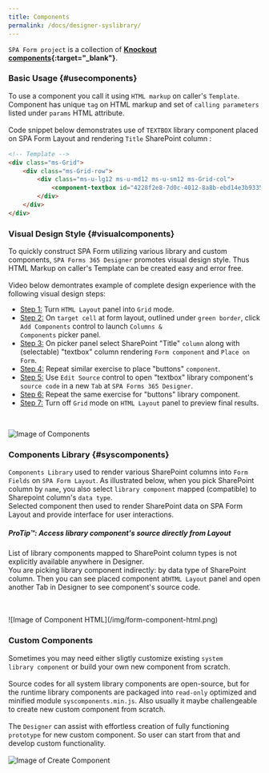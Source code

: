 ```yaml
---
title: Components
permalink: /docs/designer-syslibrary/
---
```

<code>SPA Form project</code> is a collection of <b>[Knockout components](http://knockoutjs.com/documentation/component-overview.html){:target="_blank"}</b>. 
<br/>
### Basic Usage {#usecomponents}
To use a component you call it using <code>HTML markup</code> on caller's <code>Template</code>. Component has unique <code>tag</code> on HTML markup and set of <code>calling parameters</code> listed under <code>params</code> HTML attribute. 
<br/>
<br/>
Code snippet below demonstrates use of <code>TEXTBOX</code> library component placed on SPA Form Layout and rendering <code>Title</code> SharePoint column : 
```html
<!-- Template -->
<div class="ms-Grid">
    <div class="ms-Grid-row">
        <div class="ms-u-lg12 ms-u-md12 ms-u-sm12 ms-Grid-col">
            <component-textbox id="4228f2e8-7d0c-4012-8a8b-ebd14e3b9335" params="'InternalName':'Title','Title':'Title','Description':'','MaxLength':255,'DefaultValue':null,'FieldTypeKind':2,'ReadOnlyField':false,'Required':true" class=""></component-textbox>
        </div>
    </div>
</div>
```
### Visual Design Style {#visualcomponents}
To quickly construct SPA Form utilizing various library and custom components, <code>SPA Forms 365 Designer</code> promotes visual design style. Thus HTML Markup on caller's Template can be created easy and error free.
<br/>
<br/>
Video below demontrates example of complete design experience with the following visual design steps:
* [Step 1:](#step1) Turn <code>HTML Layout</code> panel into <code>Grid</code> mode.  
* [Step 2:](#step2) On <code>target cell</code> at form layout, outlined under <code class="option">green border</code>, click <code>Add Components</code> control to launch <code>Columns & Components</code> picker panel.  
* [Step 3:](#step3) On picker panel select SharePoint "Title" <code>column</code> along with (selectable) "textbox" column rendering <code>Form component</code> and <code>Place on Form</code>. 
* [Step 4:](#step4) Repeat similar exercise to place "buttons" <code>component</code>.
* [Step 5:](#step5) Use <code>Edit Source</code> control to open "textbox" library component's <code>source code</code> in a new <code>Tab</code> at <code>SPA Forms 365 Designer</code>.
* [Step 6:](#step6) Repeat the same exercise for "buttons" library component.
* [Step 7:](#step7) Turn off <code>Grid</code> mode on <code>HTML Layout</code> panel to preview final results.
<br/>
 
![Image of Components](/img/form-components.gif)
<br/>
### Components Library {#syscomponents}
<code>Components Library</code> used to render various SharePoint columns into <code>Form Fields</code> on <code>SPA Form Layout</code>. As illustrated below, when you pick SharePoint column by <code>name</code>, you also select <code>library component</code> mapped (compatible) to Sharepoint column's <code>data type</code>.
<br/>
Selected component then used to render SharePoint data on SPA Form Layout and provide interface for user interactions. 
<div class="note">
  <h5>ProTip™: Access library component's source directly from Layout</h5>
  <p>
    List of library components mapped to SharePoint column types is not explicitly available anywhere in Designer.
    <br/>
    You are picking library component indirectly: by data type of SharePoint column. Then you can see placed component at<code>HTML Layout</code> panel and open another Tab in Designer to see component's source code. 
  </p>
</div>



<br/>
<br/> 
![Image of Component HTML](/img/form-component-html.png)


### Custom Components
Sometimes you may need either sligtly customize existing <code>system library component</code> or build your own new component from scratch. 
<br/>
<br/>
Source codes for all system library components are open-source, but for the runtime library components are packaged into <code>read-only</code> optimized and minified module <code>syscomponents.min.js</code>. Also usually it maybe challengeable to create new custom component from scratch.
<br/>
<br/>
The <code>Designer</code> can assist with effortless creation of fully functioning <code>prototype</code> for new custom component. So user can start from that and develop custom functionality.
<br/>
<br/>
![Image of Create Component](/img/createcomp.gif)

